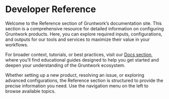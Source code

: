 # Developer Reference

Welcome to the Reference section of Gruntwork’s documentation site. This section is a comprehensive resource for detailed information on configuring Gruntwork products. Here, you can explore required inputs, configurations, and outputs for our tools and services to maximize their value in your workflows.

For broader context, tutorials, or best practices, visit our [Docs section](/), where you’ll find educational guides designed to help you get started and deepen your understanding of the Gruntwork ecosystem.

Whether setting up a new product, resolving an issue, or exploring advanced configurations, the Reference section is structured to provide the precise information you need. Use the navigation menu on the left to browse available topics.
 
